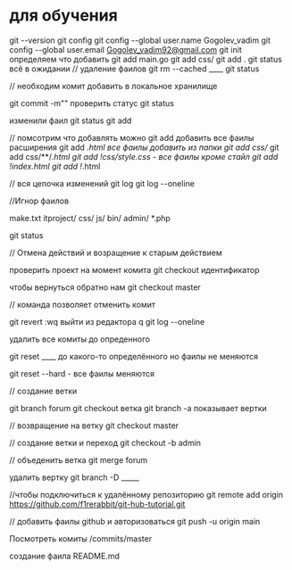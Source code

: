 # для обучения
git --version
git config
git config --global user.name Gogolev_vadim
git config --global user.email Gogolev_vadim92@gmail.com
git init
определяем что добавить
git add main.go
git add css/
git add .
git status
всё в ожидании
// удаление  фаилов
git rm --cached ____
git status

// необходим комит
добавить в локальное хранилище

git commit -m""
проверить статус
git status

изменили фаил
git status
git add

// помсотрим что добавлять можно
git add
добавить все фаилы расширения
git add *.html
все фаилы добавить из папки
git add css/*
git add css/**/*.html
git add !css/style.css - все фаилы кроме стайл
git add !index.html
git add !*.html

// вся цепочка изменений
git log
git log --oneline

//Игнор фаилов

make.txt
itproject/
css/
js/
bin/
admin/
*.php

git status

// Отмена действий и возращение к старым действием

проверить проект на момент комита
git checkout идентификатор

чтобы вернуться обратно нам
git checkout master


// команда позволяет отменить комит

git revert
:wq выйти из редактора q
git log --oneline

удалить все комиты до опреденного

git reset ____ до какого-то определённого но фаилы не меняются

git reset --hard - все фаилы меняются


// создание ветки

git branch forum
git checkout ветка
git branch -a показывает вертки

// возвращение на ветку
git checkout master

// создание ветки и переход
git checkout -b admin


// объеденить ветка
git merge forum

удалить вертку
git branch -D _____

//чтобы подключиться к удалённому репозиторию
git remote add origin https://github.com/f1rerabbit/git-hub-tutorial.git


// добавить фаилы github и авторизоваться
git push -u origin main

Посмотреть комиты /commits/master

создание фаила README.md

